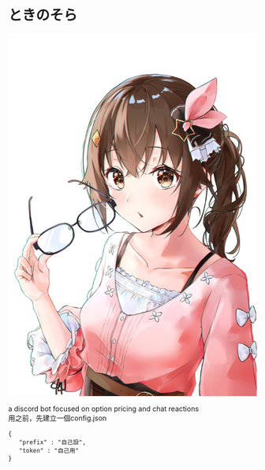 # ときのそら
![image](https://raw.githubusercontent.com/droppey/tokinosora/main/avatar.jpg)  

 a discord bot focused on option pricing and chat reactions  
 用之前，先建立一個config.json
 ```
 {
    "prefix" : "自己設",
    "token" : "自己用"
}
```
